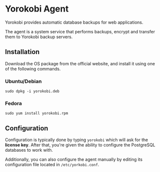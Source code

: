 # Yorokobi Agent

Yorokobi provides automatic database backups for web applications.

The agent is a system service that performs backups, encrypt and
transfer them to Yorokobi backup servers.

## Installation

Download the OS package from the official website, and install it using one of
the following commands.

### Ubuntu/Debian

    sudo dpkg -i yorokobi.deb

### Fedora

    sudo yum install yorokobi.rpm

## Configuration

Configuration is typically done by typing `yorokobi` which will ask for the
**license key**. After that, you're given the ability
to configure the PostgreSQL databases to work with.

Additionally, you can also configure the agent manually by editing its
configuration file located in `/etc/yorkobi.conf`.
